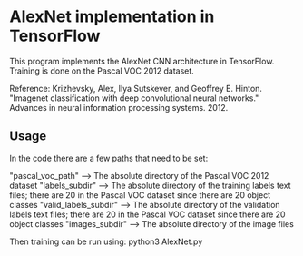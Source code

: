 # AlexNet implementation in TensorFlow

This program implements the AlexNet CNN architecture in TensorFlow. Training is done on the Pascal VOC 2012 dataset.

Reference: Krizhevsky, Alex, Ilya Sutskever, and Geoffrey E. Hinton. "Imagenet classification with deep convolutional neural networks." Advances in neural information processing systems. 2012.

## Usage

In the code there are a few paths that need to be set:

"pascal_voc_path" 	  --> The absolute directory of the Pascal VOC 2012 dataset
"labels_subdir"       --> The absolute directory of the training labels text files; there are 20 in the Pascal VOC dataset since there are 20 object classes
"valid_labels_subdir" --> The absolute directory of the validation labels text files; there are 20 in the Pascal VOC dataset since there are 20 object classes
"images_subdir"		  --> The absolute directory of the image files

Then training can be run using: python3 AlexNet.py